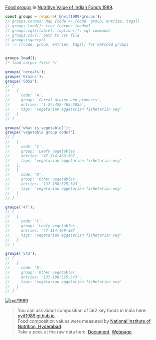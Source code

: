 [Food groups] in [Nutritive Value of Indian Foods 1989].

```javascript
const groups = require('@nvif1989/groups');
// groups.corpus: Map {code => {code, group, entries, tags}}
// groups.load(): true (corpus loaded)
// groups.sql([table], [options]): sql commands
// groups.csv(): path to csv file
// groups(<query>)
// -> [{code, group, entries, tags}] for matched groups


groups.load();
/* load corpus first */

groups('cereals');
groups('Grains');
groups('505a');
// [
//   {
//     code: 'A',
//     group: 'Cereal grains and products',
//     entries: '1-27;452-465;505a',
//     tags: 'vegetarian eggetarian fishetarian veg'
//   }
// ]

groups('what is vegetable?');
groups('vegetable group code?');
// [
//   {
//     code: 'C',
//     group: 'Leafy vegetables',
//     entries: '47-114;469-507',
//     tags: 'vegetarian eggetarian fishetarian veg'
//   },
//   {
//     code: 'D',
//     group: 'Other vegetables',
//     entries: '137-188;525-543',
//     tags: 'vegetarian eggetarian fishetarian veg'
//   }
// ]

groups('47');
// [
//   {
//     code: 'C',
//     group: 'Leafy vegetables',
//     entries: '47-114;469-507',
//     tags: 'vegetarian eggetarian fishetarian veg'
//   }
// ]

groups('543');
// [
//   {
//     code: 'D',
//     group: 'Other vegetables',
//     entries: '137-188;525-543',
//     tags: 'vegetarian eggetarian fishetarian veg'
//   }
// ]
```


[![nvif1989](https://i.imgur.com/mGVou5c.png)](https://www.npmjs.com/package/nvif1989)
> You can ask about composition of 592 key foods in India here: [nvif1989.github.io].<br>
> Food composition values were measured by [National Institute of Nutrition, Hyderabad].<br>
> Take a peek at the raw data here: [Document], [Webpage].

[Nutritive Value of Indian Foods 1989]: https://www.icmr.nic.in/content/nutritive-value-indian-foods-nvif-c-gopalan-b-v-rama-sastri-sc-balasubramanian-revised
[Food groups]: https://github.com/nvif1989/groups/blob/master/index.csv
[nvif1989.github.io]: https://nvif1989.github.io
[National Institute of Nutrition, Hyderabad]: https://www.nin.res.in/
[Document]: https://docs.google.com/spreadsheets/d/1a1uTkfoyaQeGpSB_20NtIiKibABYOF7w0EErscrgibw/edit?usp=sharing
[Webpage]: https://docs.google.com/spreadsheets/d/e/2PACX-1vTff_Ezvu3vMtB3vwSuyq2Y6Yop8-lhx3_XpJTsawKe-rcXC6KbfwSSeykM59Nbu7s3r2AYaRIHxH8J/pubhtml
